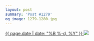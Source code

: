 ```yaml
---
layout: post
summary: 'Post #1279'
og_image: 1279-1280.jpg
---
```


<p>
 <time>
  <a href="/1279">
   {{ page.date | date: "%B %-d, %Y" }}
  </a>
 </time>
 <a href="/1279">
  <img data-taken="1/18/2021" sizes="(min-width: 700px) 50vw, calc(100vw - 2rem)" src="{{ site.assets_url }}/1279-640.jpg" srcset="{{ site.assets_url }}/1279-320.jpg 320w, {{ site.assets_url }}/1279-640.jpg 640w, {{ site.assets_url }}/1279-960.jpg 960w, {{ site.assets_url }}/1279-1280.jpg 1280w"/>
 </a>
</p>
